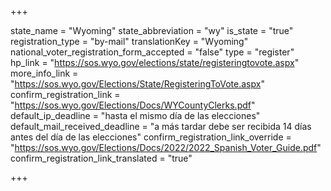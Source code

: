 +++

state_name = "Wyoming"
state_abbreviation = "wy"
is_state = "true"
registration_type = "by-mail"
translationKey = "Wyoming"
national_voter_registration_form_accepted = "false"
type = "register"
hp_link = "https://sos.wyo.gov/elections/state/registeringtovote.aspx"
more_info_link = "https://sos.wyo.gov/Elections/State/RegisteringToVote.aspx"
confirm_registration_link = "https://sos.wyo.gov/Elections/Docs/WYCountyClerks.pdf"
default_ip_deadline = "hasta el mismo día de las elecciones"
default_mail_received_deadline = "a más tardar debe ser recibida 14 días antes del día de las elecciones"
confirm_registration_link_override = "https://sos.wyo.gov/Elections/Docs/2022/2022_Spanish_Voter_Guide.pdf"
confirm_registration_link_translated = "true"

+++